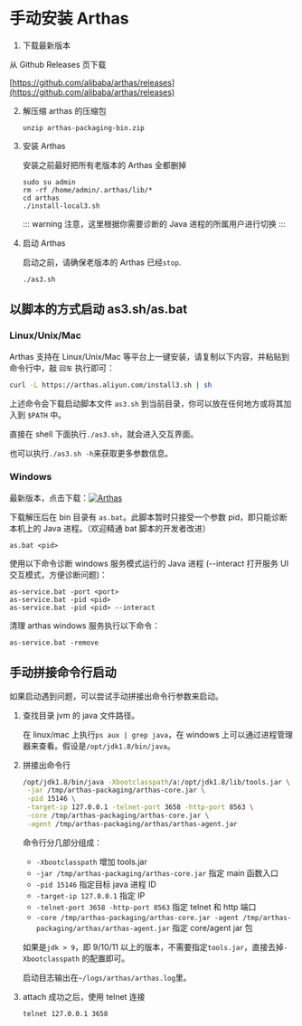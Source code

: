 # 手动安装 Arthas

1. 下载最新版本

从 Github Releases 页下载

[https://github.com/alibaba/arthas/releases](https://github.com/alibaba/arthas/releases)

2. 解压缩 arthas 的压缩包

   ```
   unzip arthas-packaging-bin.zip
   ```

3. 安装 Arthas

   安装之前最好把所有老版本的 Arthas 全都删掉

   ```
   sudo su admin
   rm -rf /home/admin/.arthas/lib/*
   cd arthas
   ./install-local3.sh
   ```

   ::: warning
   注意，这里根据你需要诊断的 Java 进程的所属用户进行切换
   :::

4. 启动 Arthas

   启动之前，请确保老版本的 Arthas 已经`stop`.

   ```
   ./as3.sh
   ```

## 以脚本的方式启动 as3.sh/as.bat

### Linux/Unix/Mac

Arthas 支持在 Linux/Unix/Mac 等平台上一键安装，请复制以下内容，并粘贴到命令行中，敲 `回车` 执行即可：

```bash
curl -L https://arthas.aliyun.com/install3.sh | sh
```

上述命令会下载启动脚本文件 `as3.sh` 到当前目录，你可以放在任何地方或将其加入到 `$PATH` 中。

直接在 shell 下面执行`./as3.sh`，就会进入交互界面。

也可以执行`./as3.sh -h`来获取更多参数信息。

### Windows

最新版本，点击下载：[![](https://img.shields.io/maven-central/v/com.taobao.arthas/arthas-packaging.svg?style=flat-square "Arthas")](https://arthas.aliyun.com/download/latest_version?mirror=aliyun)

下载解压后在 bin 目录有 `as.bat`。此脚本暂时只接受一个参数 pid，即只能诊断本机上的 Java 进程。（欢迎精通 bat 脚本的开发者改进）

```
as.bat <pid>
```

使用以下命令诊断 windows 服务模式运行的 Java 进程 (--interact 打开服务 UI 交互模式，方便诊断问题)：

```
as-service.bat -port <port>
as-service.bat -pid <pid>
as-service.bat -pid <pid> --interact
```

清理 arthas windows 服务执行以下命令：

```
as-service.bat -remove
```

## 手动拼接命令行启动

如果启动遇到问题，可以尝试手动拼接出命令行参数来启动。

1. 查找目录 jvm 的 java 文件路径。

   在 linux/mac 上执行`ps aux | grep java`，在 windows 上可以通过进程管理器来查看。假设是`/opt/jdk1.8/bin/java`。

2. 拼接出命令行

   ```bash
   /opt/jdk1.8/bin/java -Xbootclasspath/a:/opt/jdk1.8/lib/tools.jar \
    -jar /tmp/arthas-packaging/arthas-core.jar \
    -pid 15146 \
    -target-ip 127.0.0.1 -telnet-port 3658 -http-port 8563 \
    -core /tmp/arthas-packaging/arthas-core.jar \
    -agent /tmp/arthas-packaging/arthas/arthas-agent.jar
   ```

   命令行分几部分组成：

   - `-Xbootclasspath` 增加 tools.jar
   - `-jar /tmp/arthas-packaging/arthas-core.jar` 指定 main 函数入口
   - `-pid 15146` 指定目标 java 进程 ID
   - `-target-ip 127.0.0.1` 指定 IP
   - `-telnet-port 3658 -http-port 8563` 指定 telnet 和 http 端口
   - `-core /tmp/arthas-packaging/arthas-core.jar -agent /tmp/arthas-packaging/arthas/arthas-agent.jar` 指定 core/agent jar 包

   如果是`jdk > 9`，即 9/10/11 以上的版本，不需要指定`tools.jar`，直接去掉`-Xbootclasspath` 的配置即可。

   启动目志输出在`~/logs/arthas/arthas.log`里。

3. attach 成功之后，使用 telnet 连接

   ```bash
   telnet 127.0.0.1 3658
   ```
